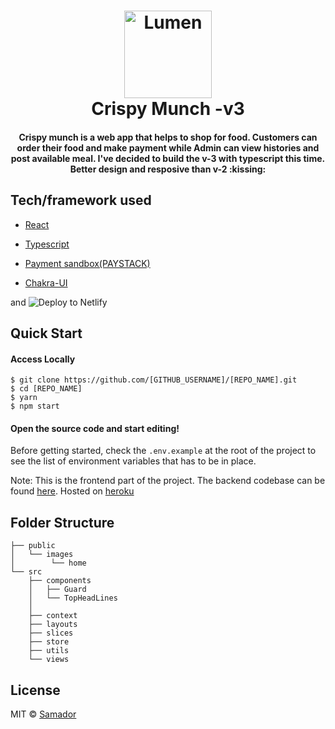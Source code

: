 <h1 align="center">
    <img alt="Lumen" title="Lumen" src="https://github.com/sadewole/crispy-munch-v3/tree/master/.github/logo.png" width="140"> </br>
    Crispy Munch -v3
</h1>

<h4 align="center">
  Crispy munch is a web app that helps to shop for food. Customers can order their food and make payment while Admin can view histories and post available meal. I've decided to build the v-3 with typescript this time. Better design and resposive than v-2 :kissing:
</h4>

## Tech/framework used

- [React](https://reactjs.org/)

- [Typescript](https://www.typescriptlang.org/)

- [Payment sandbox(PAYSTACK)](paystack.com)

- [Chakra-UI](https://chakra-ui.com/)

and <img src="https://www.netlify.com/img/deploy/button.svg" alt="Deploy to Netlify">

## Quick Start

#### Access Locally

```
$ git clone https://github.com/[GITHUB_USERNAME]/[REPO_NAME].git
$ cd [REPO_NAME]
$ yarn
$ npm start
```

#### Open the source code and start editing!

Before getting started, check the `.env.example` at the root of the project to see the list of environment variables that has to be in place.

Note: This is the frontend part of the project. The backend codebase can be found [here](https://github.com/sadewole/Crispy-v3-backend).
Hosted on [heroku](https://crispy-munch-v3-backend.herokuapp.com/)

## Folder Structure

```
├── public
│   └── images
│        └── home
└── src
    ├── components
    │   ├── Guard
    │   └── TopHeadLines
    │
    ├── context
    ├── layouts
    ├── slices
    ├── store
    ├── utils
    └── views

```

## License

MIT © [Samador](https://github/sadewole)
